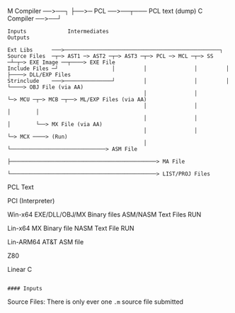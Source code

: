                                    
M Compiler  ──>──┐
                 ├──>─ PCL ──>──┬─── PCL text (dump)
C Compiler  ──>──┘ 

    Inputs             Intermediates                                                            Outputs

    Ext Libs      ───>─────────────────────────────────────────────────┐
    Source Files  ─┬─> AST1 ─> AST2 ─┬─> AST3 ─┬─> PCL ─> MCL ─┬─> SS ─┴─┬─> EXE Image ──┬────> EXE File
    Include Files ─┘                 │         │               │         │               ├────> DLL/EXP Files
    Strinclude    ───>───────────────┘         │               │         │               └────> OBJ File (via AA)
                                               │               │         └─> MCU ─┬─> MCB ─┬──> ML/EXP Files (via AA)
                                               │               │                  │        │
                                               │               │                  │        └──> MX File (via AA)
                                               │               │                  └─> MCX ────> (Run)
                                               │               └──────────────────────────────> ASM File
                                               ├──────────────────────────────────────────────> MA File
                                               └──────────────────────────────────────────────> LIST/PROJ Files


PCL Text

PCI (Interpreter)

Win-x64    EXE/DLL/OBJ/MX Binary files
           ASM/NASM Text Files
           RUN

Lin-x64    MX Binary file
           NASM Text File
           RUN

Lin-ARM64  AT&T ASM file

Z80 

Linear C
           


````

#### Inputs
````
Source Files:     There is only ever one `.m` source file submitted
